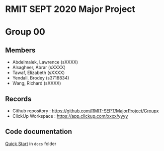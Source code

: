 # RMIT SEPT 2020 Major Project

# Group 00

## Members
* Abdelmalek, Lawrence (sXXXX)
* Alsagheer, Abrar (sXXXX)
* Tawaf, Elizabeth (sXXXX)
* Yendall, Brodey (s3718834)
* Wang, Richard (sXXXX)

## Records

* Github repository : https://github.com/RMIT-SEPT/MajorProject/Groupx
* ClickUp Workspace : https://app.clickup.com/xxxx/yyyy


## Code documentation

[Quick Start](/docs/README.md) in `docs` folder
